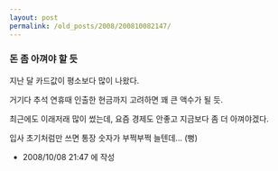 ```yaml
---
layout: post
permalink: /old_posts/2008/200810082147/
---
```


### 돈 좀 아껴야 할 듯

지난 달 카드값이 평소보다 많이 나왔다.

거기다 추석 연휴때 인출한 현금까지 고려하면 꽤 큰 액수가 될 듯.

최근에도 이래저래 많이 썼는데, 요즘 경제도 안좋고 지금보다 좀 더 아껴야겠다.

입사 초기처럼만 쓰면 통장 숫자가 부쩍부쩍 늘텐데... (뻥)






- 2008/10/08 21:47 에 작성